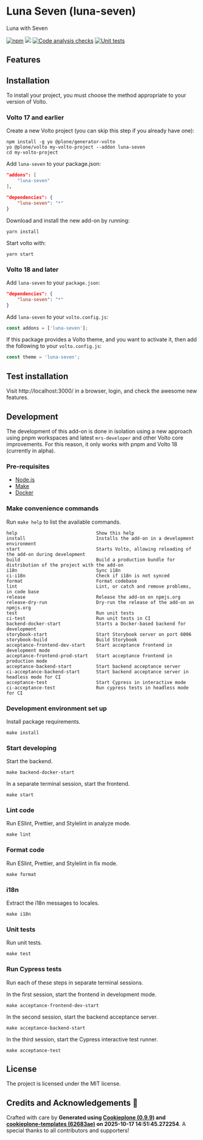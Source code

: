 # Luna Seven (luna-seven)

Luna with Seven

[![npm](https://img.shields.io/npm/v/luna-seven)](https://www.npmjs.com/package/luna-seven)
[![](https://img.shields.io/badge/-Storybook-ff4785?logo=Storybook&logoColor=white&style=flat-square)](https://LunaSpaceDev.github.io/luna-seven/)
[![Code analysis checks](https://github.com/LunaSpaceDev/luna-seven/actions/workflows/code.yml/badge.svg)](https://github.com/LunaSpaceDev/luna-seven/actions/workflows/code.yml)
[![Unit tests](https://github.com/LunaSpaceDev/luna-seven/actions/workflows/unit.yml/badge.svg)](https://github.com/LunaSpaceDev/luna-seven/actions/workflows/unit.yml)

## Features

<!-- List your awesome features here -->

## Installation

To install your project, you must choose the method appropriate to your version of Volto.


### Volto 17 and earlier

Create a new Volto project (you can skip this step if you already have one):

```
npm install -g yo @plone/generator-volto
yo @plone/volto my-volto-project --addon luna-seven
cd my-volto-project
```

Add `luna-seven` to your package.json:

```JSON
"addons": [
    "luna-seven"
],

"dependencies": {
    "luna-seven": "*"
}
```

Download and install the new add-on by running:

```
yarn install
```

Start volto with:

```
yarn start
```

### Volto 18 and later

Add `luna-seven` to your `package.json`:

```json
"dependencies": {
    "luna-seven": "*"
}
```

Add `luna-seven` to your `volto.config.js`:

```javascript
const addons = ['luna-seven'];
```

If this package provides a Volto theme, and you want to activate it, then add the following to your `volto.config.js`:

```javascript
const theme = 'luna-seven';
```

## Test installation

Visit http://localhost:3000/ in a browser, login, and check the awesome new features.


## Development

The development of this add-on is done in isolation using a new approach using pnpm workspaces and latest `mrs-developer` and other Volto core improvements.
For this reason, it only works with pnpm and Volto 18 (currently in alpha).


### Pre-requisites

-   [Node.js](https://6.docs.plone.org/install/create-project.html#node-js)
-   [Make](https://6.docs.plone.org/install/create-project.html#make)
-   [Docker](https://6.docs.plone.org/install/create-project.html#docker)


### Make convenience commands

Run `make help` to list the available commands.

```text
help                             Show this help
install                          Installs the add-on in a development environment
start                            Starts Volto, allowing reloading of the add-on during development
build                            Build a production bundle for distribution of the project with the add-on
i18n                             Sync i18n
ci-i18n                          Check if i18n is not synced
format                           Format codebase
lint                             Lint, or catch and remove problems, in code base
release                          Release the add-on on npmjs.org
release-dry-run                  Dry-run the release of the add-on on npmjs.org
test                             Run unit tests
ci-test                          Run unit tests in CI
backend-docker-start             Starts a Docker-based backend for development
storybook-start                  Start Storybook server on port 6006
storybook-build                  Build Storybook
acceptance-frontend-dev-start    Start acceptance frontend in development mode
acceptance-frontend-prod-start   Start acceptance frontend in production mode
acceptance-backend-start         Start backend acceptance server
ci-acceptance-backend-start      Start backend acceptance server in headless mode for CI
acceptance-test                  Start Cypress in interactive mode
ci-acceptance-test               Run cypress tests in headless mode for CI
```

### Development environment set up

Install package requirements.

```shell
make install
```

### Start developing

Start the backend.

```shell
make backend-docker-start
```

In a separate terminal session, start the frontend.

```shell
make start
```

### Lint code

Run ESlint, Prettier, and Stylelint in analyze mode.

```shell
make lint
```

### Format code

Run ESlint, Prettier, and Stylelint in fix mode.

```shell
make format
```

### i18n

Extract the i18n messages to locales.

```shell
make i18n
```

### Unit tests

Run unit tests.

```shell
make test
```

### Run Cypress tests

Run each of these steps in separate terminal sessions.

In the first session, start the frontend in development mode.

```shell
make acceptance-frontend-dev-start
```

In the second session, start the backend acceptance server.

```shell
make acceptance-backend-start
```

In the third session, start the Cypress interactive test runner.

```shell
make acceptance-test
```

## License

The project is licensed under the MIT license.

## Credits and Acknowledgements 🙏

Crafted with care by **Generated using [Cookieplone (0.9.9)](https://github.com/plone/cookieplone) and [cookieplone-templates (62683ae)](https://github.com/plone/cookieplone-templates/commit/62683aec96c2b6454cc32e06e57910fab3d52425) on 2025-10-17 14:51:45.272254**. A special thanks to all contributors and supporters!
